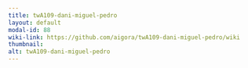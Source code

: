 ```yaml
---
title: twA109-dani-miguel-pedro
layout: default
modal-id: 88
wiki-link: https://github.com/aigora/twA109-dani-miguel-pedro/wiki
thumbnail: 
alt: twA109-dani-miguel-pedro
---
```

